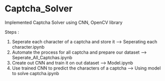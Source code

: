 # Captcha_Solver

Implemented Captcha Solver using CNN, OpenCV library

Steps :

1) Seperate each character of a captcha and store it --> Seperating each character.ipynb
2) Automate the process for all captcha and prepare our dataset --> Seperate_All_Captchas.ipynb
3) Create out CNN and train it on out dataset --> Model.ipynb
4) Use trained CNN to predict the characters of a captcha --> Using model to solve captcha.ipynb

